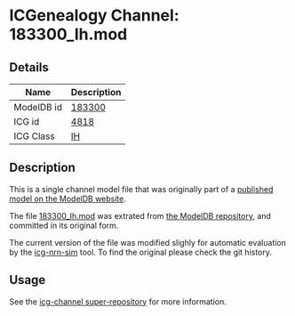 # ICGenealogy Channel: 183300\_Ih.mod

## Details

Name | Description
---- | -----------
ModelDB id | [183300](http://senselab.med.yale.edu/ModelDB/ShowModel.cshtml?model=183300)
ICG id | [4818](http://icg.neurotheory.ox.ac.uk/channels/4/4818)
ICG Class | [IH](http://icg.neurotheory.ox.ac.uk/channels/4)

## Description

This is a single channel model file that was originally part of a [published model on the ModelDB website](http://senselab.med.yale.edu/mModelDB/ShowModel.cshtml?model=183300).


The file [183300\_Ih.mod](183300_Ih.mod) was extrated from [the ModelDB repository](http://senselab.med.yale.edu/ModelDB/ShowModel.cshtml?model=183300), and committed in its original form.

The current version of the file was modified slighly for automatic evaluation by the [icg-nrn-sim](https://github.com/icgenealogy/icg-nrn-sim) tool. To find the original please check the git history.


## Usage

See the [icg-channel super-repository](https://github.com/icgenealogy/icg-channels) for more information.